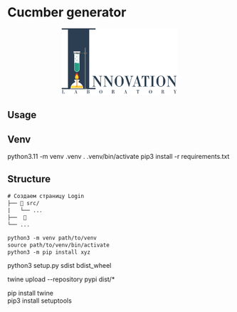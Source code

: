 # Cucmber generator

<div align="center"><img src="https://github.com/DemonDis/bdd_generator/blob/main/images/InnoLab.png" height="150" alt="Innovation lab"></div>

## Usage
## Venv
python3.11 -m venv .venv
. .venv/bin/activate
pip3 install -r requirements.txt

## Structure

```
# Создаем страницу Login
├── 📁 src/
|   └── ...   
├──  🐍
└── ...   
```

    python3 -m venv path/to/venv
    source path/to/venv/bin/activate
    python3 -m pip install xyz

python3 setup.py sdist bdist_wheel  

 twine upload --repository pypi dist/*

 pip install twine    
 pip3 install setuptools 